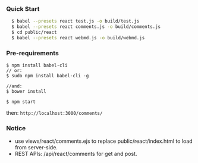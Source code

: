 ### Quick Start
```sh
  $ babel --presets react test.js -o build/test.js
  $ babel --presets react comments.js -o build/comments.js
  $ cd public/react
  $ babel --presets react webmd.js -o build/webmd.js
```

### Pre-requirements
```
$ npm install babel-cli
// or:
$ sudo npm install babel-cli -g

//and:
$ bower install

$ npm start
```
then:
<code>http://localhost:3000/comments/</code>

### Notice
* use views/react/comments.ejs to replace public/react/index.html to load from server-side.
* REST APIs: /api/react/comments for get and post.
